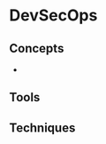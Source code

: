 # DevSecOps


## Concepts
* [](introduction-to-devops-culture-and-practices)

## Tools


## Techniques

